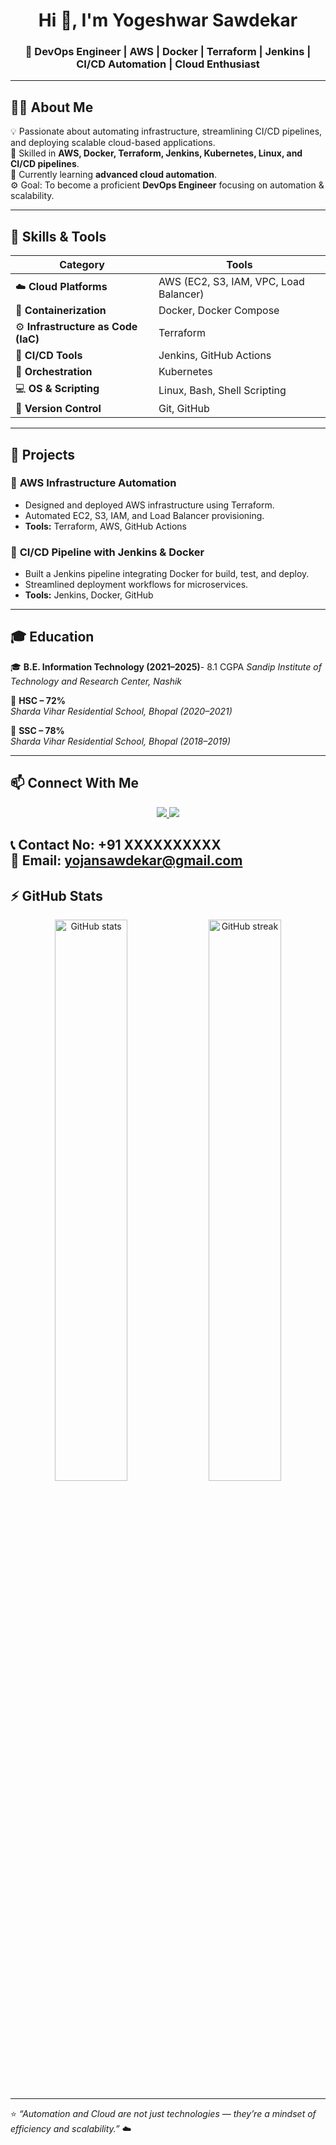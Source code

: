 <h1 align="center">Hi 👋, I'm Yogeshwar Sawdekar</h1>
<h3 align="center">🚀 DevOps Engineer | AWS | Docker | Terraform | Jenkins | CI/CD Automation | Cloud Enthusiast</h3>

---

## 🧑‍💻 About Me
💡 Passionate about automating infrastructure, streamlining CI/CD pipelines, and deploying scalable cloud-based applications.  
🔧 Skilled in **AWS, Docker, Terraform, Jenkins, Kubernetes, Linux, and CI/CD pipelines**.  
🌱 Currently learning **advanced cloud automation**.  
⚙️ Goal: To become a proficient **DevOps Engineer** focusing on automation & scalability.  

---

## 🧰 Skills & Tools

| Category | Tools |
|-----------|-------|
| ☁️ **Cloud Platforms** | AWS (EC2, S3, IAM, VPC, Load Balancer) |
| 🐳 **Containerization** | Docker, Docker Compose |
| ⚙️ **Infrastructure as Code (IaC)** | Terraform |
| 🔁 **CI/CD Tools** | Jenkins, GitHub Actions |
| 🧩 **Orchestration** | Kubernetes |
| 💻 **OS & Scripting** | Linux, Bash, Shell Scripting |
| 🧰 **Version Control** | Git, GitHub |

---

## 🚀 Projects

### 🧱 **AWS Infrastructure Automation**
- Designed and deployed AWS infrastructure using Terraform.  
- Automated EC2, S3, IAM, and Load Balancer provisioning.  
- **Tools:** Terraform, AWS, GitHub Actions  

### 🐳 **CI/CD Pipeline with Jenkins & Docker**
- Built a Jenkins pipeline integrating Docker for build, test, and deploy.  
- Streamlined deployment workflows for microservices.  
- **Tools:** Jenkins, Docker, GitHub  

---

## 🎓 Education

🎓 **B.E. Information Technology (2021–2025)**- 8.1 CGPA
*Sandip Institute of Technology and Research Center, Nashik*  

📖 **HSC – 72%**  
*Sharda Vihar Residential School, Bhopal (2020–2021)*  

📘 **SSC – 78%**  
*Sharda Vihar Residential School, Bhopal (2018–2019)*  

---

## 📫 Connect With Me

<p align="center">
  <a href="https://github.com/yojan1226" target="_blank">
    <img src="https://img.shields.io/badge/GitHub-100000?style=for-the-badge&logo=github&logoColor=white"/>
  </a>
  <a href="https://www.linkedin.com/in/yogeshwar-sawdekar-848929251?utm_source=share&utm_campaign=share_via&utm_content=profile&utm_medium=ios_app" target="_blank">
    <img src="https://img.shields.io/badge/LinkedIn-0077B5?style=for-the-badge&logo=linkedin&logoColor=white"/>
  </a>
</p>

📞 **Contact No:** +91 XXXXXXXXXX  
📧 **Email:** [yojansawdekar@gmail.com](mailto:yojansawdekar@gmail.com)
---

## ⚡ GitHub Stats

<p align="center">
  <img src="https://github-readme-stats.vercel.app/api?username=yojan1226&show_icons=true&theme=tokyonight" alt="GitHub stats" width="48%"/>
  <img src="https://github-readme-streak-stats.herokuapp.com/?user=yojan1226&theme=tokyonight" alt="GitHub streak" width="48%"/>
</p>

---

⭐️ *“Automation and Cloud are not just technologies — they’re a mindset of efficiency and scalability.”* ☁️
